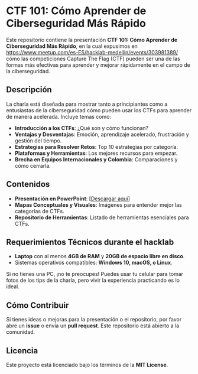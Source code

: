 # CTF 101: Cómo Aprender de Ciberseguridad Más Rápido

Este repositorio contiene la presentación **CTF 101: Cómo Aprender de Ciberseguridad Más Rápido**, en la cual expusimos en https://www.meetup.com/es-ES/hacklab-medellin/events/303981389/  cómo las competiciones Capture The Flag (CTF) pueden ser una de las formas más efectivas para aprender y mejorar rápidamente en el campo de la ciberseguridad.

## Descripción

La charla está diseñada para mostrar tanto a principiantes como a entusiastas de la ciberseguridad cómo pueden usar los CTFs para aprender de manera acelerada. Incluye temas como:

- **Introducción a los CTFs**: ¿Qué son y cómo funcionan?
- **Ventajas y Desventajas**: Emoción, aprendizaje acelerado, frustración y gestión del tiempo.
- **Estrategias para Resolver Retos**: Top 10 estrategias por categoría.
- **Plataformas y Herramientas**: Los mejores recursos para empezar.
- **Brecha en Equipos Internacionales y Colombia**: Comparaciones y cómo cerrarla.

## Contenidos

- **Presentación en PowerPoint**: [[Descargar aquí](https://drive.proton.me/urls/TTCE5C1284#Ue1rV8tajUkA)]
- **Mapas Conceptuales y Visuales**: Imágenes para entender mejor las categorías de CTFs.
- **Repositorio de Herramientas**: Listado de herramientas esenciales para CTFs.

## Requerimientos Técnicos durante el hacklab

- **Laptop** con al menos **4GB de RAM** y **20GB de espacio libre en disco**.
- Sistemas operativos compatibles: **Windows 10, macOS, o Linux**.

Si no tienes una PC, ¡no te preocupes! Puedes usar tu celular para tomar fotos de los tips de la charla, pero vivir la experiencia practicando es lo ideal.

## Cómo Contribuir

Si tienes ideas o mejoras para la presentación o el repositorio, por favor abre un **issue** o envía un **pull request**. Este repositorio está abierto a la comunidad.

## Licencia

Este proyecto está licenciado bajo los términos de la **MIT License**.
